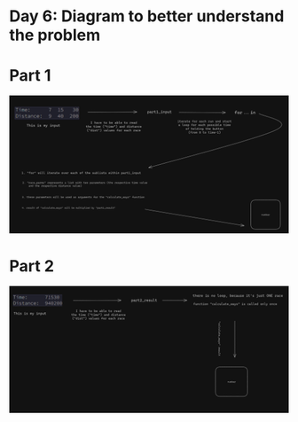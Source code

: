 # Day 6: Diagram to better understand the problem
# Part 1
![plot](./day_6_part_1.png)

# Part 2
![plot](./day_6_part_2.png)
